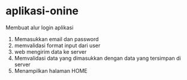 # aplikasi-onine
Membuat alur login aplikasi

1. Memasukkan email dan password
2. memvalidasi format input dari user
3. web mengirim data ke server
4. Memvalidasi data yang dimasukkan dengan data yang tersimpan di server
5. Menampilkan halaman HOME
